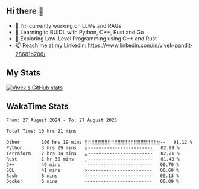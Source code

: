 ## Hi there 👋

- 🔭 I’m currently working on LLMs and RAGs
- 🌱 Learning to BUIDL with Python, C++, Rust and Go 
- 🤔 Exploring Low-Level Programming using C++ and Rust 
- 📫 Reach me at my LinkedIn: https://www.linkedin.com/in/vivek-pandit-28681b206/

## My Stats
[![Vivek's GitHub stats](https://github-readme-stats.vercel.app/api?username=ipanditi&show_icons=true&theme=dark)](https://ipanditi.github.io/)

## WakaTime Stats
<!--START_SECTION:waka-->

```txt
From: 27 August 2024 - To: 27 August 2025

Total Time: 10 hrs 21 mins

Other        106 hrs 19 mins ⣿⣿⣿⣿⣿⣿⣿⣿⣿⣿⣿⣿⣿⣿⣿⣿⣿⣿⣿⣿⣿⣿⣶--   91.12 %
Python       3 hrs 29 mins   ⣶------------------------   02.99 %
Terraform    2 hrs 34 mins   ⣤------------------------   02.21 %
Rust         1 hr 38 mins    ⣀------------------------   01.40 %
C++          49 mins          ------------------------   00.70 %
SQL          41 mins         >------------------------   00.60 %
Bash         8 mins          -------------------------   00.13 %
Docker       6 mins          -------------------------   00.09 %
```

<!--END_SECTION:waka-->


